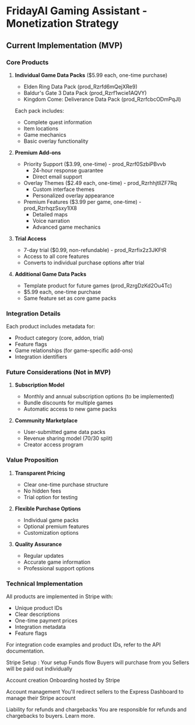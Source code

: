 # FridayAI Gaming Assistant - Monetization Strategy

## Current Implementation (MVP)

### Core Products

1. **Individual Game Data Packs** ($5.99 each, one-time purchase)
   - Elden Ring Data Pack (prod_Rzrfd6mQejXRe9)
   - Baldur's Gate 3 Data Pack (prod_Rzrf1wcie1AQVY)
   - Kingdom Come: Deliverance Data Pack (prod_RzrfcbcODmPqJl)
   
   Each pack includes:
   - Complete quest information
   - Item locations
   - Game mechanics
   - Basic overlay functionality

2. **Premium Add-ons**
   - Priority Support ($3.99, one-time) - prod_Rzrf0SzbiPBvvb
     * 24-hour response guarantee
     * Direct email support
   - Overlay Themes ($2.49 each, one-time) - prod_RzrhhjtllZF7Rq
     * Custom interface themes
     * Personalized overlay appearance
   - Premium Features ($3.99 per game, one-time) - prod_RzrhqzSsxy1lX8
     * Detailed maps
     * Voice narration
     * Advanced game mechanics

3. **Trial Access**
   - 7-day trial ($0.99, non-refundable) - prod_Rzrfix2z3JKFtR
   - Access to all core features
   - Converts to individual purchase options after trial

4. **Additional Game Data Packs**
   - Template product for future games (prod_RzrgDzKd2Ou4Tc)
   - $5.99 each, one-time purchase
   - Same feature set as core game packs

### Integration Details

Each product includes metadata for:
- Product category (core, addon, trial)
- Feature flags
- Game relationships (for game-specific add-ons)
- Integration identifiers

### Future Considerations (Not in MVP)

1. **Subscription Model**
   - Monthly and annual subscription options (to be implemented)
   - Bundle discounts for multiple games
   - Automatic access to new game packs

2. **Community Marketplace**
   - User-submitted game data packs
   - Revenue sharing model (70/30 split)
   - Creator access program

### Value Proposition

1. **Transparent Pricing**
   - Clear one-time purchase structure
   - No hidden fees
   - Trial option for testing

2. **Flexible Purchase Options**
   - Individual game packs
   - Optional premium features
   - Customization options

3. **Quality Assurance**
   - Regular updates
   - Accurate game information
   - Professional support options

### Technical Implementation

All products are implemented in Stripe with:
- Unique product IDs
- Clear descriptions
- One-time payment prices
- Integration metadata
- Feature flags

For integration code examples and product IDs, refer to the API documentation.

Stripe Setup : 
Your setup
Funds flow
Buyers will purchase from you
Sellers will be paid out individually


Account creation
Onboarding hosted by Stripe

Account management
You'll redirect sellers to the Express Dashboard to manage their Stripe account

Liability for refunds and chargebacks
You are responsible for refunds and chargebacks to buyers. Learn more.